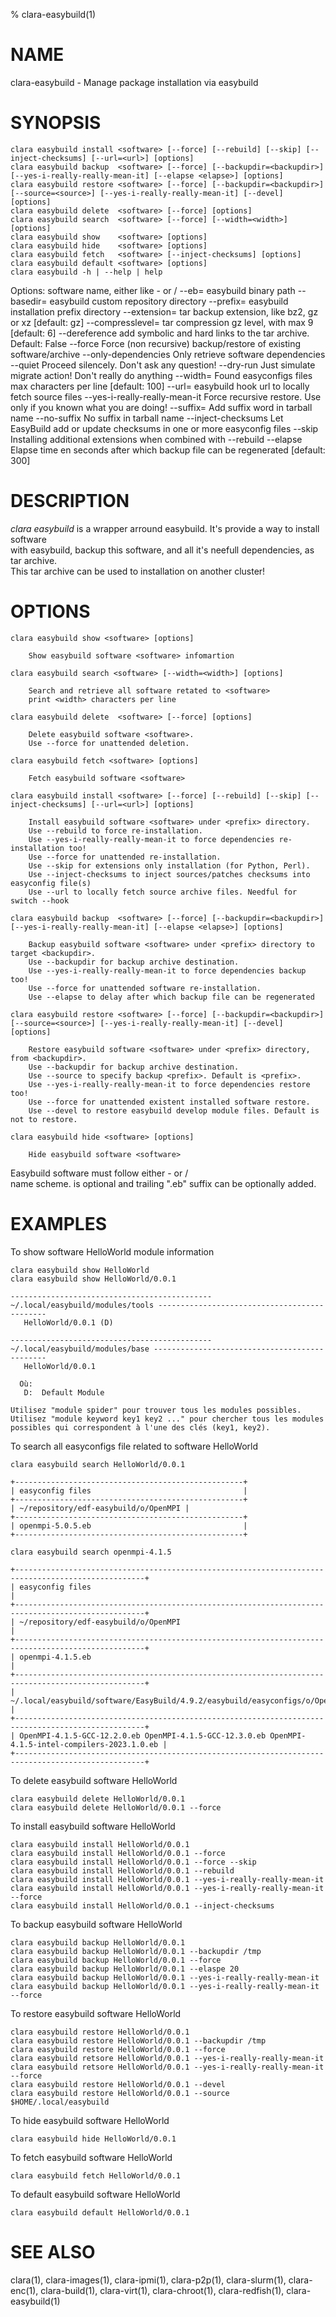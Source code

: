 % clara-easybuild(1)

# NAME

clara-easybuild - Manage package installation via easybuild

# SYNOPSIS

    clara easybuild install <software> [--force] [--rebuild] [--skip] [--inject-checksums] [--url=<url>] [options]
    clara easybuild backup  <software> [--force] [--backupdir=<backupdir>] [--yes-i-really-really-mean-it] [--elapse <elapse>] [options]
    clara easybuild restore <software> [--force] [--backupdir=<backupdir>] [--source=<source>] [--yes-i-really-really-mean-it] [--devel] [options]
    clara easybuild delete  <software> [--force] [options]
    clara easybuild search  <software> [--force] [--width=<width>] [options]
    clara easybuild show    <software> [options]
    clara easybuild hide    <software> [options]
    clara easybuild fetch   <software> [--inject-checksums] [options]
    clara easybuild default <software> [options]
    clara easybuild -h | --help | help

Options:
    <software>                       software name, either like <name>-<version> or <name>/<version>
    --eb=<ebpath>                    easybuild binary path
    --basedir=<basedir>              easybuild custom repository directory
    --prefix=<prefix>                easybuild installation prefix directory
    --extension=<extension>          tar backup extension, like bz2, gz or xz [default: gz]
    --compresslevel=<compresslevel>  tar compression gz level, with max 9 [default: 6]
    --dereference                    add symbolic and hard links to the tar archive. Default: False
    --force                          Force (non recursive) backup/restore of existing software/archive
    --only-dependencies              Only retrieve software dependencies
    --quiet                          Proceed silencely. Don't ask any question!
    --dry-run                        Just simulate migrate action! Don't really do anything
    --width=<width>                  Found easyconfigs files max characters per line [default: 100]
    --url=<url>                      easybuild hook url to locally fetch source files
    --yes-i-really-really-mean-it    Force recursive restore. Use only if you known what you are doing!
    --suffix=<suffix>                Add suffix word in tarball name
    --no-suffix                      No suffix in tarball name
    --inject-checksums               Let EasyBuild add or update checksums in one or more easyconfig files
    --skip                           Installing additional extensions when combined with --rebuild
    --elapse <elapse>                Elapse time en seconds after which backup file can be regenerated [default: 300]

# DESCRIPTION

*clara easybuild* is a wrapper arround easybuild. It's provide a way to install software\
with easybuild, backup this software, and all it's neefull dependencies, as tar archive.\
This tar archive can be used to installation on another cluster!

# OPTIONS

    clara easybuild show <software> [options]

        Show easybuild software <software> infomartion

    clara easybuild search <software> [--width=<width>] [options]

        Search and retrieve all software retated to <software>
        print <width> characters per line

    clara easybuild delete  <software> [--force] [options]

        Delete easybuild software <software>.
        Use --force for unattended deletion.

    clara easybuild fetch <software> [options]

        Fetch easybuild software <software>

    clara easybuild install <software> [--force] [--rebuild] [--skip] [--inject-checksums] [--url=<url>] [options]

        Install easybuild software <software> under <prefix> directory.
        Use --rebuild to force re-installation.
        Use --yes-i-really-really-mean-it to force dependencies re-installation too!
        Use --force for unattended re-installation.
        Use --skip for extensions only installation (for Python, Perl).
        Use --inject-checksums to inject sources/patches checksums into easyconfig file(s)
        Use --url to locally fetch source archive files. Needful for switch --hook

    clara easybuild backup  <software> [--force] [--backupdir=<backupdir>] [--yes-i-really-really-mean-it] [--elapse <elapse>] [options]

        Backup easybuild software <software> under <prefix> directory to target <backupdir>.
        Use --backupdir for backup archive destination.
        Use --yes-i-really-really-mean-it to force dependencies backup too!
        Use --force for unattended software re-installation.
        Use --elapse to delay after which backup file can be regenerated

    clara easybuild restore <software> [--force] [--backupdir=<backupdir>] [--source=<source>] [--yes-i-really-really-mean-it] [--devel] [options]

        Restore easybuild software <software> under <prefix> directory, from <backupdir>.
        Use --backupdir for backup archive destination.
        Use --source to specify backup <prefix>. Default is <prefix>.
        Use --yes-i-really-really-mean-it to force dependencies restore too!
        Use --force for unattended existent installed software restore.
        Use --devel to restore easybuild develop module files. Default is not to restore.

    clara easybuild hide <software> [options]

        Hide easybuild software <software>

Easybuild software <software> must follow either <name>-<version> or <name>/<version>\
name scheme. <version> is optional and trailing ".eb" suffix can be optionally added.

# EXAMPLES

To show software HelloWorld module information

    clara easybuild show HelloWorld
    clara easybuild show HelloWorld/0.0.1

```
--------------------------------------------- ~/.local/easybuild/modules/tools ---------------------------------------------
   HelloWorld/0.0.1 (D)

--------------------------------------------- ~/.local/easybuild/modules/base ----------------------------------------------
   HelloWorld/0.0.1

  Où:
   D:  Default Module

Utilisez "module spider" pour trouver tous les modules possibles.
Utilisez "module keyword key1 key2 ..." pour chercher tous les modules possibles qui correspondent à l'une des clés (key1, key2).
```

To search all easyconfigs file related to software HelloWorld

    clara easybuild search HelloWorld/0.0.1

```
+---------------------------------------------------+
| easyconfig files                                  |
+---------------------------------------------------+
| ~/repository/edf-easybuild/o/OpenMPI |
+---------------------------------------------------+
| openmpi-5.0.5.eb                                  |
+---------------------------------------------------+
```

    clara easybuild search openmpi-4.1.5

```
+---------------------------------------------------------------------------------------------------+
| easyconfig files                                                                                  |
+---------------------------------------------------------------------------------------------------+
| ~/repository/edf-easybuild/o/OpenMPI                                                 |
+---------------------------------------------------------------------------------------------------+
| openmpi-4.1.5.eb                                                                                  |
+---------------------------------------------------------------------------------------------------+
| ~/.local/easybuild/software/EasyBuild/4.9.2/easybuild/easyconfigs/o/OpenMPI          |
+---------------------------------------------------------------------------------------------------+
| OpenMPI-4.1.5-GCC-12.2.0.eb OpenMPI-4.1.5-GCC-12.3.0.eb OpenMPI-4.1.5-intel-compilers-2023.1.0.eb |
+---------------------------------------------------------------------------------------------------+
```

To delete easybuild software HelloWorld

    clara easybuild delete HelloWorld/0.0.1
    clara easybuild delete HelloWorld/0.0.1 --force

To install easybuild software HelloWorld

    clara easybuild install HelloWorld/0.0.1
    clara easybuild install HelloWorld/0.0.1 --force
    clara easybuild install HelloWorld/0.0.1 --force --skip
    clara easybuild install HelloWorld/0.0.1 --rebuild
    clara easybuild install HelloWorld/0.0.1 --yes-i-really-really-mean-it
    clara easybuild install HelloWorld/0.0.1 --yes-i-really-really-mean-it --force
    clara easybuild install HelloWorld/0.0.1 --inject-checksums

To backup easybuild software HelloWorld

    clara easybuild backup HelloWorld/0.0.1
    clara easybuild backup HelloWorld/0.0.1 --backupdir /tmp
    clara easybuild backup HelloWorld/0.0.1 --force
    clara easybuild backup HelloWorld/0.0.1 --elaspe 20
    clara easybuild backup HelloWorld/0.0.1 --yes-i-really-really-mean-it
    clara easybuild backup HelloWorld/0.0.1 --yes-i-really-really-mean-it --force

To restore easybuild software HelloWorld

    clara easybuild restore HelloWorld/0.0.1
    clara easybuild restore HelloWorld/0.0.1 --backupdir /tmp
    clara easybuild restore HelloWorld/0.0.1 --force
    clara easybuild retsore HelloWorld/0.0.1 --yes-i-really-really-mean-it
    clara easybuild retsore HelloWorld/0.0.1 --yes-i-really-really-mean-it --force
    clara easybuild restore HelloWorld/0.0.1 --devel
    clara easybuild restore HelloWorld/0.0.1 --source $HOME/.local/easybuild

To hide easybuild software HelloWorld

    clara easybuild hide HelloWorld/0.0.1

To fetch easybuild software HelloWorld

    clara easybuild fetch HelloWorld/0.0.1

To default easybuild software HelloWorld

    clara easybuild default HelloWorld/0.0.1


# SEE ALSO

clara(1), clara-images(1), clara-ipmi(1), clara-p2p(1), clara-slurm(1), clara-enc(1), clara-build(1), clara-virt(1), clara-chroot(1), clara-redfish(1), clara-easybuild(1)
